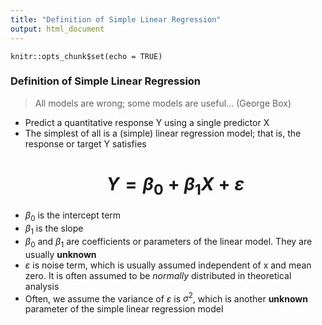 ```yaml
---
title: "Definition of Simple Linear Regression"
output: html_document
---
```


```{r setup, include=FALSE}
knitr::opts_chunk$set(echo = TRUE)
```
### Definition of Simple Linear Regression

> All models are wrong; some models are useful... (George Box)

* Predict a quantitative response Y using a single predictor X
* The simplest of all is a (simple) linear regression model; that is, the response or target Y satisfies <h1 align="center">$Y = {\beta_0} + {\beta_1}X + {\varepsilon}$</h1>
* $\beta_0$ is the intercept term
* $\beta_1$ is the slope
* $\beta_0$ and $\beta_1$ are coefficients or parameters of the linear model. They are usually **unknown**
* $\varepsilon$ is noise term, which is usually assumed independent of x and mean zero. It is often assumed to be *normally* distributed in theoretical analysis
* Often, we assume the variance of $\varepsilon$ is $\sigma^2$, which is another **unknown** parameter of the simple linear regression model





